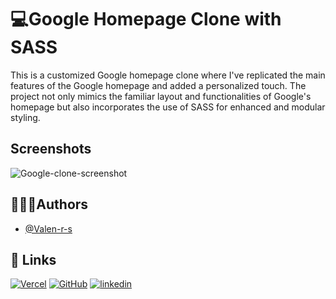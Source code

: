 
# 💻Google Homepage Clone with SASS

This is a customized Google homepage clone where I've replicated the main features of the Google homepage and added a personalized touch. The project not only mimics the familiar layout and functionalities of Google's homepage but also incorporates the use of SASS for enhanced and modular styling.

## Screenshots

![Google-clone-screenshot](https://github.com/Valen-r-s/google-clone/assets/137853819/31acfc05-d5cf-4e64-aaf9-5b3fe01b5012)


## 👩🏼‍💻Authors

- [@Valen-r-s](https://github.com/Valen-r-s)


## 🔗 Links
[![Vercel](https://img.shields.io/badge/Vercel-black?logo=vercel)](https://vercel.com/valen-r-s)
[![GitHub](https://img.shields.io/badge/GitHub-purple?logo=github)](https://github.com/Valen-r-s)
[![linkedin](https://img.shields.io/badge/LinkedIn-blue?logo=LinkedIn)](https://www.linkedin.com/in/valentina-restrepo-0389812a2/)

